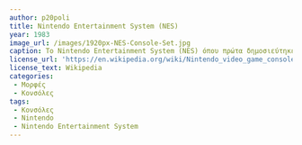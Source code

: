 ```yaml
---
author: p20poli
title: Nintendo Entertainment System (NES)
year: 1983
image_url: /images/1920px-NES-Console-Set.jpg 
caption: Το Nintendo Entertainment System (NES) όπου πρώτα δημοσιεύτηκε στην Ιαπωνία το 1983 ως Family Computer. Έχοντας πολλά επιτυχημένα arcade παιχνίδια, η Nintendo αποφάσισε να τα συμπεριλάβει όλα σε μία οικιακή κονσόλα. Στο χειριστήριο υπήρχε ένας directional pad με το οποίο οι χρήστες μπορούσαν να κατευθυνθούν στα μενού επιλογών και στα παιχνίδια. Η κονσόλα υποστήριζε 2d γραφικά και οι κατευθυντήριες δυνατότητες ήταν περιορισμένες στους δύο άξονες(x,y).
license_url: 'https://en.wikipedia.org/wiki/Nintendo_video_game_consoles#/media/File:NES-Console-Set.jpg'
license_text: Wikipedia
categories:
 - Μορφές
 - Κονσόλες
tags:
 - Κονσόλες
 - Nintendo
 - Nintendo Entertainment System
---
```

